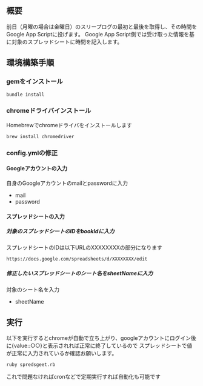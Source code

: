 ## 概要
前日（月曜の場合は金曜日）のスリープログの最初と最後を取得し、その時間をGoogle App Scriptに投げます。
Google App Script側では受け取った情報を基に対象のスプレッドシートに時間を記入します。


## 環境構築手順
### gemをインストール
```
bundle install
```

### chromeドライバインストール
Homebrewでchromeドライバをインストールします
```
brew install chromedriver
```

### config.ymlの修正

#### Googleアカウントの入力
自身のGoogleアカウントのmailとpasswordに入力
- mail
- password

#### スプレッドシートの入力
##### 対象のスプレッドシートのIDをbookIdに入力
スプレッドシートのIDは以下URLのXXXXXXXXの部分になります
```
https://docs.google.com/spreadsheets/d/XXXXXXXX/edit
```
##### 修正したいスプレッドシートのシート名をsheetNameに入力
対象のシート名を入力
- sheetName

## 実行
以下を実行するとchromeが自動で立ち上がり、googleアカウントにログイン後に{value::○○}と表示されれば正常に終了しているので
スプレッドシートで値が正常に入力されているか確認お願いします。

```
ruby spredsgeet.rb
```

これで問題なければcronなどで定期実行すれば自動化も可能です
